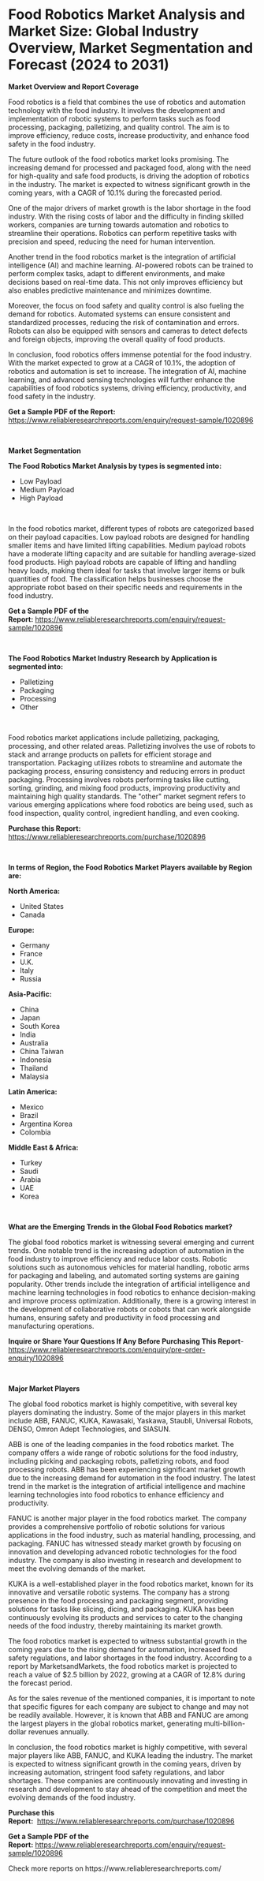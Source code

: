 <p><h1>Food Robotics Market Analysis and Market Size: Global Industry Overview, Market Segmentation and Forecast (2024 to 2031)</h1></p><p><strong>Market Overview and Report Coverage</strong></p>
<p><p>Food robotics is a field that combines the use of robotics and automation technology with the food industry. It involves the development and implementation of robotic systems to perform tasks such as food processing, packaging, palletizing, and quality control. The aim is to improve efficiency, reduce costs, increase productivity, and enhance food safety in the food industry.</p><p>The future outlook of the food robotics market looks promising. The increasing demand for processed and packaged food, along with the need for high-quality and safe food products, is driving the adoption of robotics in the industry. The market is expected to witness significant growth in the coming years, with a CAGR of 10.1% during the forecasted period.</p><p>One of the major drivers of market growth is the labor shortage in the food industry. With the rising costs of labor and the difficulty in finding skilled workers, companies are turning towards automation and robotics to streamline their operations. Robotics can perform repetitive tasks with precision and speed, reducing the need for human intervention.</p><p>Another trend in the food robotics market is the integration of artificial intelligence (AI) and machine learning. AI-powered robots can be trained to perform complex tasks, adapt to different environments, and make decisions based on real-time data. This not only improves efficiency but also enables predictive maintenance and minimizes downtime.</p><p>Moreover, the focus on food safety and quality control is also fueling the demand for robotics. Automated systems can ensure consistent and standardized processes, reducing the risk of contamination and errors. Robots can also be equipped with sensors and cameras to detect defects and foreign objects, improving the overall quality of food products.</p><p>In conclusion, food robotics offers immense potential for the food industry. With the market expected to grow at a CAGR of 10.1%, the adoption of robotics and automation is set to increase. The integration of AI, machine learning, and advanced sensing technologies will further enhance the capabilities of food robotics systems, driving efficiency, productivity, and food safety in the industry.</p></p>
<p><strong>Get a Sample PDF of the Report:</strong> <a href="https://www.reliableresearchreports.com/enquiry/request-sample/1020896">https://www.reliableresearchreports.com/enquiry/request-sample/1020896</a></p>
<p>&nbsp;</p>
<p><strong>Market Segmentation</strong></p>
<p><strong>The Food Robotics Market Analysis by types is segmented into:</strong></p>
<p><ul><li>Low Payload</li><li>Medium Payload</li><li>High Payload</li></ul></p>
<p>&nbsp;</p>
<p><p>In the food robotics market, different types of robots are categorized based on their payload capacities. Low payload robots are designed for handling smaller items and have limited lifting capabilities. Medium payload robots have a moderate lifting capacity and are suitable for handling average-sized food products. High payload robots are capable of lifting and handling heavy loads, making them ideal for tasks that involve larger items or bulk quantities of food. The classification helps businesses choose the appropriate robot based on their specific needs and requirements in the food industry.</p></p>
<p><strong>Get a Sample PDF of the Report:</strong>&nbsp;<a href="https://www.reliableresearchreports.com/enquiry/request-sample/1020896">https://www.reliableresearchreports.com/enquiry/request-sample/1020896</a></p>
<p>&nbsp;</p>
<p><strong>The Food Robotics Market Industry Research by Application is segmented into:</strong></p>
<p><ul><li>Palletizing</li><li>Packaging</li><li>Processing</li><li>Other</li></ul></p>
<p>&nbsp;</p>
<p><p>Food robotics market applications include palletizing, packaging, processing, and other related areas. Palletizing involves the use of robots to stack and arrange products on pallets for efficient storage and transportation. Packaging utilizes robots to streamline and automate the packaging process, ensuring consistency and reducing errors in product packaging. Processing involves robots performing tasks like cutting, sorting, grinding, and mixing food products, improving productivity and maintaining high quality standards. The "other" market segment refers to various emerging applications where food robotics are being used, such as food inspection, quality control, ingredient handling, and even cooking.</p></p>
<p><strong>Purchase this Report:</strong>&nbsp; <a href="https://www.reliableresearchreports.com/purchase/1020896">https://www.reliableresearchreports.com/purchase/1020896</a></p>
<p>&nbsp;</p>
<p><strong>In terms of Region, the Food Robotics Market Players available by Region are:</strong></p>
<p>
    <p> <strong> North America: </strong>
        <ul>
            <li>United States</li>
            <li>Canada</li>
        </ul>
        </p> 
    <p> <strong> Europe: </strong>
        <ul>
            <li>Germany</li>
            <li>France</li>
            <li>U.K.</li>
            <li>Italy</li>
            <li>Russia</li>
        </ul>
        </p> 
    <p> <strong> Asia-Pacific: </strong>
        <ul>
            <li>China</li>
            <li>Japan</li>
            <li>South Korea</li>
            <li>India</li>
            <li>Australia</li>
            <li>China Taiwan</li>
            <li>Indonesia</li>
            <li>Thailand</li>
            <li>Malaysia</li>
        </ul>
        </p> 
    <p> <strong> Latin America: </strong>
        <ul>
            <li>Mexico</li>
            <li>Brazil</li>
            <li>Argentina Korea</li>
            <li>Colombia</li>
        </ul>
        </p> 
    <p> <strong> Middle East & Africa: </strong>
        <ul>
            <li>Turkey</li>
            <li>Saudi</li>
            <li>Arabia</li>
            <li>UAE</li>
            <li>Korea</li>
        </ul>
    </p>
    </p>
<p>&nbsp;</p>
<p><strong>What are the Emerging Trends in the Global Food Robotics market?</strong></p>
<p><p>The global food robotics market is witnessing several emerging and current trends. One notable trend is the increasing adoption of automation in the food industry to improve efficiency and reduce labor costs. Robotic solutions such as autonomous vehicles for material handling, robotic arms for packaging and labeling, and automated sorting systems are gaining popularity. Other trends include the integration of artificial intelligence and machine learning technologies in food robotics to enhance decision-making and improve process optimization. Additionally, there is a growing interest in the development of collaborative robots or cobots that can work alongside humans, ensuring safety and productivity in food processing and manufacturing operations.</p></p>
<p><strong>Inquire or Share Your Questions If Any Before Purchasing This Report</strong>- <a href="https://www.reliableresearchreports.com/enquiry/pre-order-enquiry/1020896">https://www.reliableresearchreports.com/enquiry/pre-order-enquiry/1020896</a></p>
<p>&nbsp;</p>
<p><strong>Major Market Players</strong></p>
<p><p>The global food robotics market is highly competitive, with several key players dominating the industry. Some of the major players in this market include ABB, FANUC, KUKA, Kawasaki, Yaskawa, Staubli, Universal Robots, DENSO, Omron Adept Technologies, and SIASUN.</p><p>ABB is one of the leading companies in the food robotics market. The company offers a wide range of robotic solutions for the food industry, including picking and packaging robots, palletizing robots, and food processing robots. ABB has been experiencing significant market growth due to the increasing demand for automation in the food industry. The latest trend in the market is the integration of artificial intelligence and machine learning technologies into food robotics to enhance efficiency and productivity.</p><p>FANUC is another major player in the food robotics market. The company provides a comprehensive portfolio of robotic solutions for various applications in the food industry, such as material handling, processing, and packaging. FANUC has witnessed steady market growth by focusing on innovation and developing advanced robotic technologies for the food industry. The company is also investing in research and development to meet the evolving demands of the market.</p><p>KUKA is a well-established player in the food robotics market, known for its innovative and versatile robotic systems. The company has a strong presence in the food processing and packaging segment, providing solutions for tasks like slicing, dicing, and packaging. KUKA has been continuously evolving its products and services to cater to the changing needs of the food industry, thereby maintaining its market growth.</p><p>The food robotics market is expected to witness substantial growth in the coming years due to the rising demand for automation, increased food safety regulations, and labor shortages in the food industry. According to a report by MarketsandMarkets, the food robotics market is projected to reach a value of $2.5 billion by 2022, growing at a CAGR of 12.8% during the forecast period.</p><p>As for the sales revenue of the mentioned companies, it is important to note that specific figures for each company are subject to change and may not be readily available. However, it is known that ABB and FANUC are among the largest players in the global robotics market, generating multi-billion-dollar revenues annually.</p><p>In conclusion, the food robotics market is highly competitive, with several major players like ABB, FANUC, and KUKA leading the industry. The market is expected to witness significant growth in the coming years, driven by increasing automation, stringent food safety regulations, and labor shortages. These companies are continuously innovating and investing in research and development to stay ahead of the competition and meet the evolving demands of the food industry.</p></p>
<p><strong>Purchase this Report:</strong>&nbsp;&nbsp;<a href="https://www.reliableresearchreports.com/purchase/1020896">https://www.reliableresearchreports.com/purchase/1020896</a></p>
<p></p>
<p><strong>Get a Sample PDF of the Report:</strong>&nbsp;<a href="https://www.reliableresearchreports.com/enquiry/request-sample/1020896">https://www.reliableresearchreports.com/enquiry/request-sample/1020896</a></p>
<p>Check more reports on https://www.reliableresearchreports.com/</p>